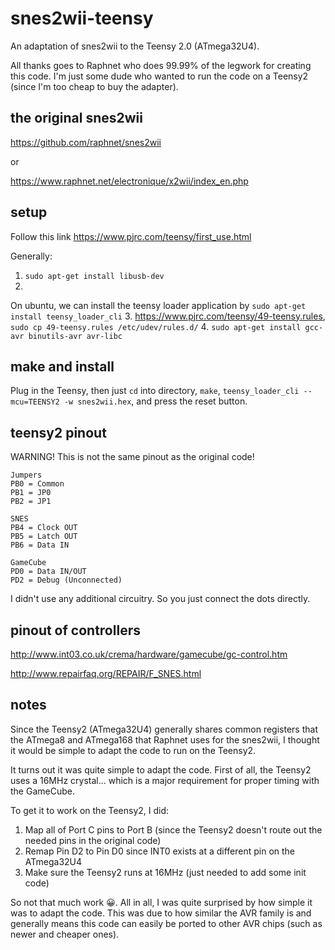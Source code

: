 # snes2wii-teensy
An adaptation of snes2wii to the Teensy 2.0 (ATmega32U4).

All thanks goes to Raphnet who does 99.99% of the legwork for creating this code. I'm just some dude who wanted to run the code on a Teensy2 (since I'm too cheap to buy the adapter).

## the original snes2wii

<https://github.com/raphnet/snes2wii>

or

<https://www.raphnet.net/electronique/x2wii/index_en.php>

## setup

Follow this link <https://www.pjrc.com/teensy/first_use.html>

Generally:

1. `sudo apt-get install libusb-dev`
2.
On ubuntu, we can install the teensy loader application by `sudo apt-get install teensy_loader_cli`
3. <https://www.pjrc.com/teensy/49-teensy.rules>,  `sudo cp 49-teensy.rules /etc/udev/rules.d/`
4. `sudo apt-get install gcc-avr binutils-avr avr-libc`


## make and install

Plug in the Teensy, then just `cd` into directory, `make`, `teensy_loader_cli --mcu=TEENSY2 -w snes2wii.hex`, and press the reset button.

## teensy2 pinout

WARNING! This is not the same pinout as the original code!

```
Jumpers
PB0 = Common
PB1 = JP0
PB2 = JP1

SNES
PB4 = Clock OUT
PB5 = Latch OUT
PB6 = Data IN

GameCube
PD0 = Data IN/OUT
PD2 = Debug (Unconnected)
```

I didn't use any additional circuitry. So you just connect the dots directly.

## pinout of controllers

<http://www.int03.co.uk/crema/hardware/gamecube/gc-control.htm>

<http://www.repairfaq.org/REPAIR/F_SNES.html>

## notes

Since the Teensy2 (ATmega32U4) generally shares common registers that the ATmega8 and ATmega168 that Raphnet uses for the snes2wii, I thought it would be simple to adapt the code to run on the Teensy2.

It turns out it was quite simple to adapt the code. First of all, the Teensy2 uses a 16MHz crystal... which is a major requirement for proper timing with the GameCube.

To get it to work on the Teensy2, I did:

1. Map all of Port C pins to Port B (since the Teensy2 doesn't route out the needed pins in the original code)
2. Remap Pin D2 to Pin D0 since INT0 exists at a different pin on the ATmega32U4
3. Make sure the Teensy2 runs at 16MHz (just needed to add some init code)

So not that much work 😀. All in all, I was quite surprised by how simple it was to adapt the code. This was due to how similar the AVR family is and generally means this code can easily be ported to other AVR chips (such as newer and cheaper ones).
